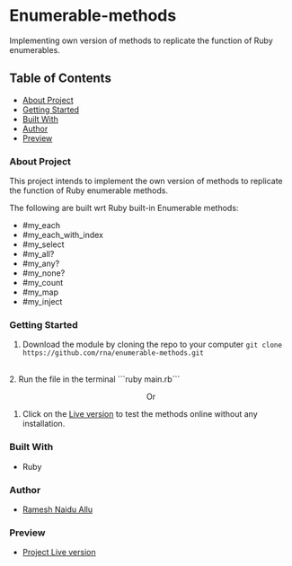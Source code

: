 # Enumerable-methods
Implementing own version of methods to replicate the function of Ruby enumerables.

## Table of Contents

- [About Project](#about-project)
- [Getting Started](#getting-started)
- [Built With](#built-with)
- [Author](#author)
- [Preview](#preview)

### About Project

This project intends to implement the own version of methods to replicate the function of Ruby enumerable methods.

The following are built wrt Ruby built-in Enumerable methods:

- #my_each
- #my_each_with_index
- #my_select
- #my_all?
- #my_any?
- #my_none?
- #my_count
- #my_map
- #my_inject

### Getting Started

1. Download the module by cloning the repo to your computer ```git clone https://github.com/rna/enumerable-methods.git```
<br/>
2. Run the file in the terminal ```ruby main.rb```

  <p style="text-align:center">Or</p>
  
1. Click on the [Live version](https://repl.it/@rna1/enumerable-methods) to test the methods online without any installation.

### Built With
- Ruby 

### Author
- [Ramesh Naidu Allu](https://github.com/rna)

### Preview
- [Project Live version](https://repl.it/@rna1/enumerable-methods)
